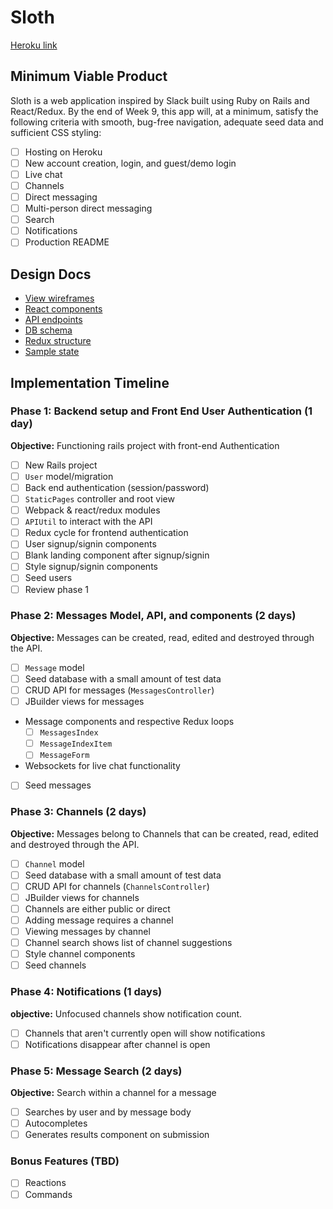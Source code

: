 # Sloth

[Heroku link](http://www.herokuapp.com)

## Minimum Viable Product

Sloth is a web application inspired by Slack built using Ruby on Rails and React/Redux.  By the end of Week 9, this app will, at a minimum, satisfy the following criteria with smooth, bug-free navigation, adequate seed data and sufficient CSS styling:

- [ ] Hosting on Heroku
- [ ] New account creation, login, and guest/demo login
- [ ] Live chat
- [ ] Channels
- [ ] Direct messaging
- [ ] Multi-person direct messaging
- [ ] Search
- [ ] Notifications
- [ ] Production README

## Design Docs

* [View wireframes](wireframes)
* [React components](component-hierarchy.md)
* [API endpoints](api-endpoints.md)
* [DB schema](schema.md)
* [Redux structure](redux-structure.md)
* [Sample state](sample-state.md)

## Implementation Timeline

### Phase 1: Backend setup and Front End User Authentication (1 day)

**Objective:** Functioning rails project with front-end Authentication

- [ ] New Rails project
- [ ] `User` model/migration
- [ ] Back end authentication (session/password)
- [ ] `StaticPages` controller and root view
- [ ] Webpack & react/redux modules
- [ ] `APIUtil` to interact with the API
- [ ] Redux cycle for frontend authentication
- [ ] User signup/signin components
- [ ] Blank landing component after signup/signin
- [ ] Style signup/signin components
- [ ] Seed users
- [ ] Review phase 1

### Phase 2: Messages Model, API, and components (2 days)

**Objective:** Messages can be created, read, edited and destroyed through
the API.

- [ ] `Message` model
- [ ] Seed database with a small amount of test data
- [ ] CRUD API for messages (`MessagesController`)
- [ ] JBuilder views for messages
- Message components and respective Redux loops
  - [ ] `MessagesIndex`
  - [ ] `MessageIndexItem`
  - [ ] `MessageForm`
- Websockets for live chat functionality
- [ ] Seed messages

### Phase 3: Channels (2 days)

**Objective:** Messages belong to Channels that can be created, read, edited and destroyed through the API.

- [ ] `Channel` model
- [ ] Seed database with a small amount of test data
- [ ] CRUD API for channels (`ChannelsController`)
- [ ] JBuilder views for channels
- [ ] Channels are either public or direct
- [ ] Adding message requires a channel
- [ ] Viewing messages by channel
- [ ] Channel search shows list of channel suggestions
- [ ] Style channel components
- [ ] Seed channels

### Phase 4: Notifications (1 days)

**objective:** Unfocused channels show notification count.

- [ ] Channels that aren't currently open will show notifications
- [ ] Notifications disappear after channel is open

### Phase 5: Message Search (2 days)

**Objective:** Search within a channel for a message

- [ ] Searches by user and by message body
- [ ] Autocompletes
- [ ] Generates results component on submission

### Bonus Features (TBD)
- [ ] Reactions
- [ ] Commands
